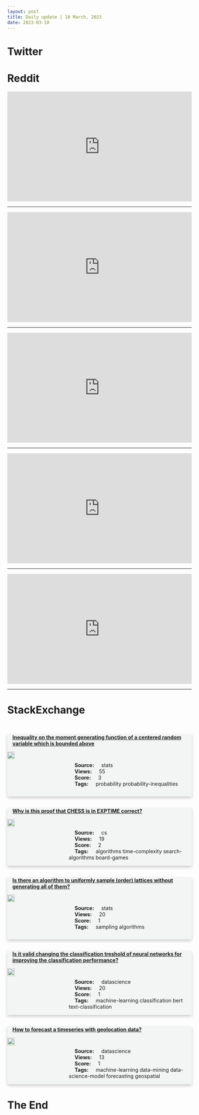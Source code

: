 ```yaml
---
layout: post
title: Daily update | 10 March, 2023
date: 2023-03-10
---
```


<script async src="https://platform.twitter.com/widgets.js" charset="utf-8"></script>


<script src='https://storage.ko-fi.com/cdn/scripts/overlay-widget.js'></script>
<script>
  kofiWidgetOverlay.draw('themldojo', {
    'type': 'floating-chat',
    'floating-chat.donateButton.text': 'Support me',
    'floating-chat.donateButton.background-color': '#f45d22',
    'floating-chat.donateButton.text-color': '#fff'
  });
</script>

# Twitter 

<blockquote class="twitter-tweet"><a href="https://twitter.com/astro_wassim/status/1633645134934949888"></a></blockquote>

<blockquote class="twitter-tweet"><a href="https://twitter.com/SouthPark/status/1633690386614071297"></a></blockquote>

<blockquote class="twitter-tweet"><a href="https://twitter.com/jordanbpeterson/status/1633895002030985217"></a></blockquote>

<blockquote class="twitter-tweet"><a href="https://twitter.com/SenRonJohnson/status/1633821381786841088"></a></blockquote>

<blockquote class="twitter-tweet"><a href="https://twitter.com/svpino/status/1633814901197275139"></a></blockquote>

<blockquote class="twitter-tweet"><a href="https://twitter.com/ylecun/status/1633887442976624640"></a></blockquote>

<blockquote class="twitter-tweet"><a href="https://twitter.com/karpathy/status/1633874103672406017"></a></blockquote>

<blockquote class="twitter-tweet"><a href="https://twitter.com/stanfordnlp/status/1633722287009697793"></a></blockquote>

<blockquote class="twitter-tweet"><a href="https://twitter.com/MetaAI/status/1633860197331632128"></a></blockquote>

<blockquote class="twitter-tweet"><a href="https://twitter.com/ylecun/status/1633919112597340160"></a></blockquote>

# Reddit 

<iframe id="reddit-embed" src="https://www.redditmedia.com/r/MachineLearning/comments/11mlwty/r_visual_chatgpt_talking_drawing_and_editing_with?ref_source=embed&amp;ref=share&amp;embed=true" sandbox="allow-scripts allow-same-origin allow-popups" style="border: none;" height="300" width="100%" scrolling="yes"></iframe>
<hr style="width:100%;text-align:left;margin-left:0">
<iframe id="reddit-embed" src="https://www.redditmedia.com/r/datascience/comments/11mm7uc/this_data_science_study_identified_a_german_echo?ref_source=embed&amp;ref=share&amp;embed=true" sandbox="allow-scripts allow-same-origin allow-popups" style="border: none;" height="300" width="100%" scrolling="yes"></iframe>
<hr style="width:100%;text-align:left;margin-left:0">
<iframe id="reddit-embed" src="https://www.redditmedia.com/r/MachineLearning/comments/11mzqxu/n_gpt4_is_coming_next_week_and_it_will_be?ref_source=embed&amp;ref=share&amp;embed=true" sandbox="allow-scripts allow-same-origin allow-popups" style="border: none;" height="300" width="100%" scrolling="yes"></iframe>
<hr style="width:100%;text-align:left;margin-left:0">
<iframe id="reddit-embed" src="https://www.redditmedia.com/r/dataengineering/comments/11mtgx0/what_dataset_would_you_pay_good_money_to_get_your?ref_source=embed&amp;ref=share&amp;embed=true" sandbox="allow-scripts allow-same-origin allow-popups" style="border: none;" height="300" width="100%" scrolling="yes"></iframe>
<hr style="width:100%;text-align:left;margin-left:0">
<iframe id="reddit-embed" src="https://www.redditmedia.com/r/dataengineering/comments/11mq8pg/do_i_need_to_write_highly_optimized_queries_as_a?ref_source=embed&amp;ref=share&amp;embed=true" sandbox="allow-scripts allow-same-origin allow-popups" style="border: none;" height="300" width="100%" scrolling="yes"></iframe>
<hr style="width:100%;text-align:left;margin-left:0">

<style>
.card {
box-shadow: 0 4px 8px 0 rgba(0,0,0,0.2);
transition: 0.3s;
width: 100%;
background-color: #F3F4F4;
}
p{
    margin-left:  3em;
    padding-top: 1em;
}
.part2{
    display: grid;
    grid-template-columns: 1fr 3fr;
}
h4{
    margin: 1em;
}

.card:hover {
box-shadow: 0 8px 16px 0 rgba(0,0,0,0.2);
}
b {
padding: 2px 16px;
}
</style>
  
# StackExchange 


  <br>
  <div class="card">
  <h4><a href='https://stats.stackexchange.com/questions/608873/inequality-on-the-moment-generating-function-of-a-centered-random-variable-which'>Inequality on the moment generating function of a centered random variable which is bounded above</a></h4> 
  <div class="part2">
      <img src="https://cdn.sstatic.net/Sites/stats/Img/apple-touch-icon@2.png?v=344f57aa10cc" alt="Img missing!" style="width:40%">
      <p><b>Source:</b> stats<br><b>Views:</b> 55<br><b>Score:</b> 3<br><b>Tags:</b> <span class="badge badge-dark">probability</span> <span class="badge badge-dark">probability-inequalities</span></p> 
  </div>
  </div>
      
  <br>
  <div class="card">
  <h4><a href='https://cs.stackexchange.com/questions/158937/why-is-this-proof-that-chess-is-in-exptime-correct'>Why is this proof that CHESS is in EXPTIME correct?</a></h4> 
  <div class="part2">
      <img src="https://cdn.sstatic.net/Sites/cs/Img/apple-touch-icon@2.png?v=324a3e0c2b03" alt="Img missing!" style="width:40%">
      <p><b>Source:</b> cs<br><b>Views:</b> 19<br><b>Score:</b> 2<br><b>Tags:</b> <span class="badge badge-dark">algorithms</span> <span class="badge badge-dark">time-complexity</span> <span class="badge badge-dark">search-algorithms</span> <span class="badge badge-dark">board-games</span></p> 
  </div>
  </div>
      
  <br>
  <div class="card">
  <h4><a href='https://stats.stackexchange.com/questions/608841/is-there-an-algorithm-to-uniformly-sample-order-lattices-without-generating-al'>Is there an algorithm to uniformly sample (order) lattices without generating all of them?</a></h4> 
  <div class="part2">
      <img src="https://cdn.sstatic.net/Sites/stats/Img/apple-touch-icon@2.png?v=344f57aa10cc" alt="Img missing!" style="width:40%">
      <p><b>Source:</b> stats<br><b>Views:</b> 20<br><b>Score:</b> 1<br><b>Tags:</b> <span class="badge badge-dark">sampling</span> <span class="badge badge-dark">algorithms</span></p> 
  </div>
  </div>
      
  <br>
  <div class="card">
  <h4><a href='https://datascience.stackexchange.com/questions/120062/is-it-valid-changing-the-classification-treshold-of-neural-networks-for-improvin'>Is it valid changing the classification treshold of neural networks for improving the classification performance?</a></h4> 
  <div class="part2">
      <img src="https://cdn.sstatic.net/Sites/datascience/Img/apple-touch-icon@2.png?v=1c36463984b3" alt="Img missing!" style="width:40%">
      <p><b>Source:</b> datascience<br><b>Views:</b> 20<br><b>Score:</b> 1<br><b>Tags:</b> <span class="badge badge-dark">machine-learning</span> <span class="badge badge-dark">classification</span> <span class="badge badge-dark">bert</span> <span class="badge badge-dark">text-classification</span></p> 
  </div>
  </div>
      
  <br>
  <div class="card">
  <h4><a href='https://datascience.stackexchange.com/questions/120073/how-to-forecast-a-timeseries-with-geolocation-data'>How to forecast a timeseries with geolocation data?</a></h4> 
  <div class="part2">
      <img src="https://cdn.sstatic.net/Sites/datascience/Img/apple-touch-icon@2.png?v=1c36463984b3" alt="Img missing!" style="width:40%">
      <p><b>Source:</b> datascience<br><b>Views:</b> 13<br><b>Score:</b> 1<br><b>Tags:</b> <span class="badge badge-dark">machine-learning</span> <span class="badge badge-dark">data-mining</span> <span class="badge badge-dark">data-science-model</span> <span class="badge badge-dark">forecasting</span> <span class="badge badge-dark">geospatial</span></p> 
  </div>
  </div>
      
# The End